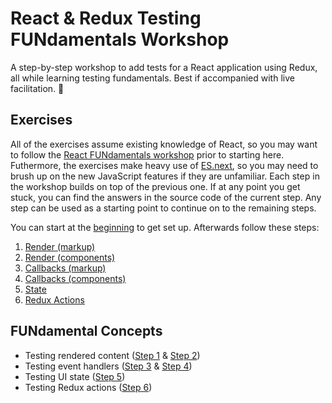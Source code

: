 # React & Redux Testing FUNdamentals Workshop

A step-by-step workshop to add tests for a React application using Redux, all while learning testing fundamentals. Best if accompanied with live facilitation. 🙂

## Exercises

All of the exercises assume existing knowledge of React, so you may want to follow the [React FUNdamentals workshop](../react/) prior to starting here. Futhermore, the exercises make heavy use of [ES.next](http://www.benmvp.com/learning-es6-series/), so you may need to brush up on the new JavaScript features if they are unfamiliar. Each step in the workshop builds on top of the previous one. If at any point you get stuck, you can find the answers in the source code of the current step. Any step can be used as a starting point to continue on to the remaining steps.

You can start at the [beginning](00-begin/) to get set up. Afterwards follow these steps:

1. [Render (markup)](01-render-markup/)
1. [Render (components)](02-render-components/)
1. [Callbacks (markup)](03-callbacks-markup/)
1. [Callbacks (components)](04-callbacks-components/)
1. [State](05-state/)
1. [Redux Actions](06-actions/)

## FUNdamental Concepts

- Testing rendered content ([Step 1](01-render-markup/) & [Step 2](02-render-components/))
- Testing event handlers ([Step 3](03-callbacks-markup/) & [Step 4](04-callbacks-components/))
- Testing UI state ([Step 5](05-state/))
- Testing Redux actions ([Step 6](06-actions/))

